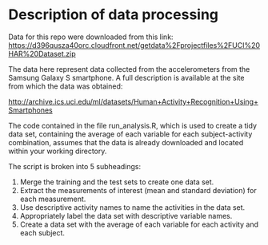 # Description of data processing

Data for this repo were downloaded from this link:
https://d396qusza40orc.cloudfront.net/getdata%2Fprojectfiles%2FUCI%20HAR%20Dataset.zip

The data here represent data collected from the accelerometers from the Samsung Galaxy S smartphone. A full description is available at the site from which the data was obtained:

http://archive.ics.uci.edu/ml/datasets/Human+Activity+Recognition+Using+Smartphones

The code contained in the file run_analysis.R, which is used to create a tidy data set, containing the average of each variable for each subject-activity combination, assumes that the data is already downloaded and located within your working directory.

The script is broken into 5 subheadings:
1) Merge the training and the test sets to create one data set.
2) Extract the measurements of interest (mean and standard deviation) for each measurement.
3) Use descriptive activity names to name the activities in the data set.
4) Appropriately label the data set with descriptive variable names.
5) Create a data set with the average of each variable for each activity and each subject.
